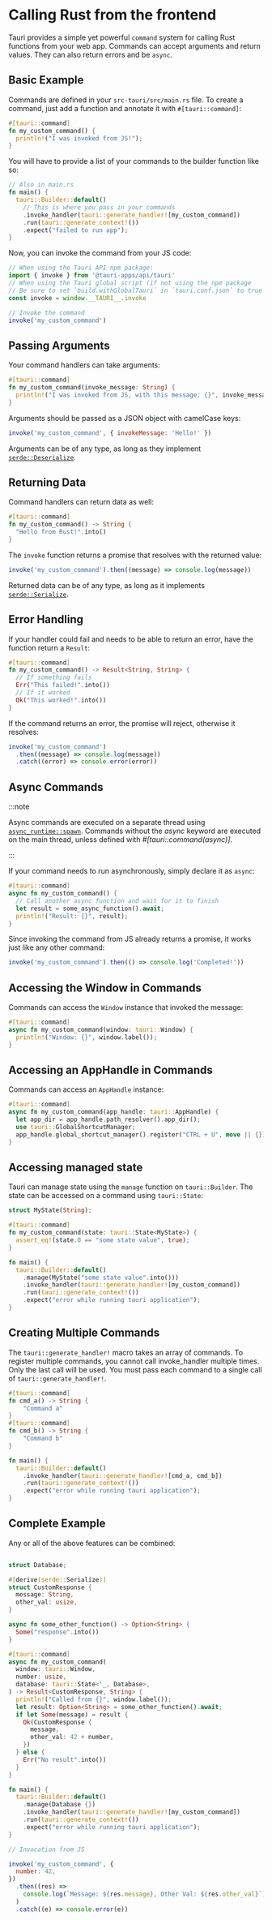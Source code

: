 # Calling Rust from the frontend

Tauri provides a simple yet powerful `command` system for calling Rust functions from your web app.
Commands can accept arguments and return values. They can also return errors and be `async`.

## Basic Example

Commands are defined in your `src-tauri/src/main.rs` file. To create a command, just add a function and annotate it with `#[tauri::command]`:

```rust
#[tauri::command]
fn my_custom_command() {
  println!("I was invoked from JS!");
}
```

You will have to provide a list of your commands to the builder function like so:

```rust
// Also in main.rs
fn main() {
  tauri::Builder::default()
    // This is where you pass in your commands
    .invoke_handler(tauri::generate_handler![my_custom_command])
    .run(tauri::generate_context!())
    .expect("failed to run app");
}
```

Now, you can invoke the command from your JS code:

```js
// When using the Tauri API npm package:
import { invoke } from '@tauri-apps/api/tauri'
// When using the Tauri global script (if not using the npm package
// Be sure to set `build.withGlobalTauri` in `tauri.conf.json` to true
const invoke = window.__TAURI__.invoke

// Invoke the command
invoke('my_custom_command')
```

## Passing Arguments

Your command handlers can take arguments:

```rust
#[tauri::command]
fn my_custom_command(invoke_message: String) {
  println!("I was invoked from JS, with this message: {}", invoke_message);
}
```

Arguments should be passed as a JSON object with camelCase keys:

```js
invoke('my_custom_command', { invokeMessage: 'Hello!' })
```

Arguments can be of any type, as long as they implement [`serde::Deserialize`].

## Returning Data

Command handlers can return data as well:

```rust
#[tauri::command]
fn my_custom_command() -> String {
  "Hello from Rust!".into()
}
```

The `invoke` function returns a promise that resolves with the returned value:

```js
invoke('my_custom_command').then((message) => console.log(message))
```

Returned data can be of any type, as long as it implements [`serde::Serialize`].

## Error Handling

If your handler could fail and needs to be able to return an error, have the function return a `Result`:

```rust
#[tauri::command]
fn my_custom_command() -> Result<String, String> {
  // If something fails
  Err("This failed!".into())
  // If it worked
  Ok("This worked!".into())
}
```

If the command returns an error, the promise will reject, otherwise it resolves:

```js
invoke('my_custom_command')
  .then((message) => console.log(message))
  .catch((error) => console.error(error))
```

## Async Commands

:::note

Async commands are executed on a separate thread using [`async_runtime::spawn`].
Commands without the _async_ keyword are executed on the main thread, unless defined with _#[tauri::command(async)]_.

:::

If your command needs to run asynchronously, simply declare it as `async`:

```rust
#[tauri::command]
async fn my_custom_command() {
  // Call another async function and wait for it to finish
  let result = some_async_function().await;
  println!("Result: {}", result);
}
```

Since invoking the command from JS already returns a promise, it works just like any other command:

```js
invoke('my_custom_command').then(() => console.log('Completed!'))
```

## Accessing the Window in Commands

Commands can access the `Window` instance that invoked the message:

```rust
#[tauri::command]
async fn my_custom_command(window: tauri::Window) {
  println!("Window: {}", window.label());
}
```

## Accessing an AppHandle in Commands

Commands can access an `AppHandle` instance:

```rust
#[tauri::command]
async fn my_custom_command(app_handle: tauri::AppHandle) {
  let app_dir = app_handle.path_resolver().app_dir();
  use tauri::GlobalShortcutManager;
  app_handle.global_shortcut_manager().register("CTRL + U", move || {});
}
```

## Accessing managed state

Tauri can manage state using the `manage` function on `tauri::Builder`.
The state can be accessed on a command using `tauri::State`:

```rust
struct MyState(String);

#[tauri::command]
fn my_custom_command(state: tauri::State<MyState>) {
  assert_eq!(state.0 == "some state value", true);
}

fn main() {
  tauri::Builder::default()
    .manage(MyState("some state value".into()))
    .invoke_handler(tauri::generate_handler![my_custom_command])
    .run(tauri::generate_context!())
    .expect("error while running tauri application");
}
```

## Creating Multiple Commands

The `tauri::generate_handler!` macro takes an array of commands. To register
multiple commands, you cannot call invoke_handler multiple times. Only the last
call will be used. You must pass each command to a single call of
`tauri::generate_handler!`.

```rust
#[tauri::command]
fn cmd_a() -> String {
	"Command a"
}
#[tauri::command]
fn cmd_b() -> String {
	"Command b"
}

fn main() {
  tauri::Builder::default()
    .invoke_handler(tauri::generate_handler![cmd_a, cmd_b])
    .run(tauri::generate_context!())
    .expect("error while running tauri application");
}
```

## Complete Example

Any or all of the above features can be combined:

```rust main.rs

struct Database;

#[derive(serde::Serialize)]
struct CustomResponse {
  message: String,
  other_val: usize,
}

async fn some_other_function() -> Option<String> {
  Some("response".into())
}

#[tauri::command]
async fn my_custom_command(
  window: tauri::Window,
  number: usize,
  database: tauri::State<'_, Database>,
) -> Result<CustomResponse, String> {
  println!("Called from {}", window.label());
  let result: Option<String> = some_other_function().await;
  if let Some(message) = result {
    Ok(CustomResponse {
      message,
      other_val: 42 + number,
    })
  } else {
    Err("No result".into())
  }
}

fn main() {
  tauri::Builder::default()
    .manage(Database {})
    .invoke_handler(tauri::generate_handler![my_custom_command])
    .run(tauri::generate_context!())
    .expect("error while running tauri application");
}
```

```js
// Invocation from JS

invoke('my_custom_command', {
  number: 42,
})
  .then((res) =>
    console.log(`Message: ${res.message}, Other Val: ${res.other_val}`)
  )
  .catch((e) => console.error(e))
```

[`async_runtime::spawn`]: https://docs.rs/tauri/1/tauri/async_runtime/fn.spawn.html
[`serde::serialize`]: https://docs.serde.rs/serde/trait.Serialize.html
[`serde::deserialize`]: https://docs.serde.rs/serde/trait.Deserialize.html
